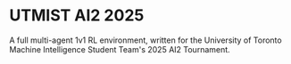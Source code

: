 # UTMIST AI2 2025
A full multi-agent 1v1 RL environment, written for the University of Toronto Machine Intelligence Student Team's 2025 AI2 Tournament.

